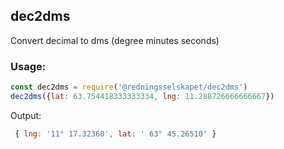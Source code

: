 ## dec2dms

Convert decimal to dms (degree minutes seconds)

### Usage:

```javascript
const dec2dms = require('@redningsselskapet/dec2dms')
dec2dms({lat: 63.754418333333334, lng: 11.288726666666667})
```
Output:
```javascript
 { lng: '11° 17.32360', lat: ' 63° 45.26510' }

```